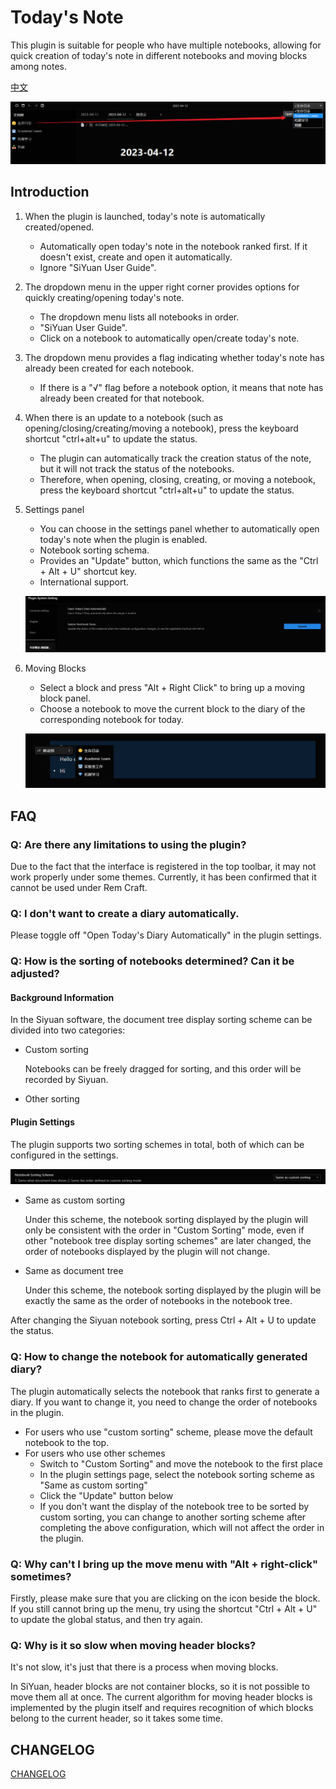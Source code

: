 # Today's Note

This plugin is suitable for people who have multiple notebooks, allowing for quick creation of today's note in different notebooks and moving blocks among notes.

[中文](README.md)

![note options](asset/日记选项.png)

## Introduction

1. When the plugin is launched, today's note is automatically created/opened.
    - Automatically open today's note in the notebook ranked first. If it doesn't exist, create and open it automatically.
    - Ignore "SiYuan User Guide".

2. The dropdown menu in the upper right corner provides options for quickly creating/opening today's note.
    - The dropdown menu lists all notebooks in order.
    - "SiYuan User Guide".
    - Click on a notebook to automatically open/create today's note.

3. The dropdown menu provides a flag indicating whether today's note has already been created for each notebook.
    - If there is a "√" flag before a notebook option, it means that note has already been created for that notebook.

4. When there is an update to a notebook (such as opening/closing/creating/moving a notebook), press the keyboard shortcut "ctrl+alt+u" to update the status.
    - The plugin can automatically track the creation status of the note, but it will not track the status of the notebooks.
    - Therefore, when opening, closing, creating, or moving a notebook, press the keyboard shortcut "ctrl+alt+u" to update the status.

5. Settings panel
    - You can choose in the settings panel whether to automatically open today's note when the plugin is enabled.
    - Notebook sorting schema.
    - Provides an "Update" button, which functions the same as the "Ctrl + Alt + U" shortcut key.
    - International support.

    ![](asset/Setting-en.png)

6. Moving Blocks
    - Select a block and press "Alt + Right Click" to bring up a moving block panel.
    - Choose a notebook to move the current block to the diary of the corresponding notebook for today.

    ![](asset/MoveBlock.png)

## FAQ

### Q: Are there any limitations to using the plugin?

Due to the fact that the interface is registered in the top toolbar, it may not work properly under some themes. Currently, it has been confirmed that it cannot be used under Rem Craft.

### Q: I don't want to create a diary automatically.

Please toggle off "Open Today's Diary Automatically" in the plugin settings.

### Q: How is the sorting of notebooks determined? Can it be adjusted?

#### Background Information

In the Siyuan software, the document tree display sorting scheme can be divided into two categories:

- Custom sorting

    Notebooks can be freely dragged for sorting, and this order will be recorded by Siyuan.

- Other sorting



#### Plugin Settings

The plugin supports two sorting schemes in total, both of which can be configured in the settings.

![](asset/Sorting-en.png)

- Same as custom sorting

    Under this scheme, the notebook sorting displayed by the plugin will only be consistent with the order in "Custom Sorting" mode, even if other "notebook tree display sorting schemes" are later changed, the order of notebooks displayed by the plugin will not change.

- Same as document tree

    Under this scheme, the notebook sorting displayed by the plugin will be exactly the same as the order of notebooks in the notebook tree.

After changing the Siyuan notebook sorting, press Ctrl + Alt + U to update the status.

### Q: How to change the notebook for automatically generated diary?

The plugin automatically selects the notebook that ranks first to generate a diary. If you want to change it, you need to change the order of notebooks in the plugin.

- For users who use "custom sorting" scheme, please move the default notebook to the top.
- For users who use other schemes
    - Switch to "Custom Sorting" and move the notebook to the first place
    - In the plugin settings page, select the notebook sorting scheme as "Same as custom sorting"
    - Click the "Update" button below
    - If you don't want the display of the notebook tree to be sorted by custom sorting, you can change to another sorting scheme after completing the above configuration, which will not affect the order in the plugin.

### Q: Why can't I bring up the move menu with "Alt + right-click" sometimes?

Firstly, please make sure that you are clicking on the icon beside the block. If you still cannot bring up the menu, try using the shortcut "Ctrl + Alt + U" to update the global status, and then try again.

### Q: Why is it so slow when moving header blocks?

It's not slow, it's just that there is a process when moving blocks.

In SiYuan, header blocks are not container blocks, so it is not possible to move them all at once. The current algorithm for moving header blocks is implemented by the plugin itself and requires recognition of which blocks belong to the current header, so it takes some time.


## CHANGELOG

[CHANGELOG](CHANGELOG.md)